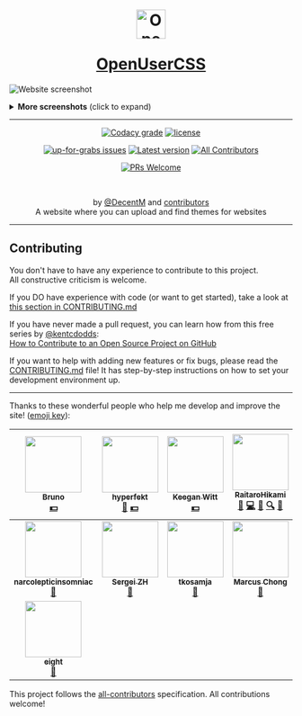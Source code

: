 <h1 align="center">
  <p>
    <img src="https://raw.githubusercontent.com/OpenUserCSS/openusercss.org/74025811b4d0921bcfacb03dc2654a69a93aae4d/src/img/openusercss.icon.png" alt="OpenUserCSS Logo" width=52 height=52></img>
  </p>
  <a href="https://openusercss.org">OpenUserCSS</a>
</h1>

![Website screenshot](https://raw.githubusercontent.com/OpenUserCSS/openusercss.org/master/.github/screenshots/index.png)

<details>
  <summary><strong>More screenshots</strong> (click to expand)</summary>

  ----
  ![Theme view](https://raw.githubusercontent.com/OpenUserCSS/openusercss.org/master/.github/screenshots/theme.png)

  ----
  ![Profile view](https://raw.githubusercontent.com/OpenUserCSS/openusercss.org/master/.github/screenshots/profile.png)
</details>

----

<div align="center">
  
  [![Codacy grade](https://img.shields.io/codacy/grade/ffb7a2a953d9425889a472028a3df30a.svg?style=for-the-badge&maxAge=3600&colorA=005fff)](https://www.codacy.com/app/DecentM/openusercss.org)
  [![license](https://img.shields.io/github/license/OpenUserCSS/openusercss.org.svg?style=for-the-badge&maxAge=3600&colorA=005fff&colorB=ffb450)](https://github.com/OpenUserCSS/openusercss.org/blob/master/LICENSE)
  
  [![up-for-grabs issues](https://img.shields.io/github/issues/OpenUserCSS/openusercss.org/pull%20request%20welcome.svg?style=for-the-badge&maxAge=3600&label=Issues%20you%20can%20solve&colorA=005fff&colorB=ffb450)](https://github.com/OpenUserCSS/openusercss.org/issues?q=is%3Aissue+is%3Aopen+label%3A%22pull+request+welcome%22) 
  [![Latest version](https://img.shields.io/github/tag/OpenUserCSS/openusercss.org.svg?style=for-the-badge&maxAge=3600&label=Version&colorA=005fff&colorB=ffb450)](https://openusercss.org)
  [![All Contributors](https://img.shields.io/badge/all_contributors-13-orange.svg?style=for-the-badge&maxAge=3600&label=Contributors&colorA=005fff&colorB=ffb450)](#contributing)
  
  [![PRs Welcome](https://img.shields.io/badge/PRs-welcome-brightgreen.svg?style=for-the-badge&maxAge=3600&label=Pull%20requests&colorA=005fff&colorB=ffb450)](http://makeapullrequest.com)

</div>

<div align="center">
  <br>

  by [@DecentM](https://github.com/DecentM) and [contributors](https://github.com/OpenUserCSS/openusercss.org/graphs/contributors)  
  A website where you can upload and find themes for websites
</div>

----

## Contributing

You don't have to have any experience to contribute to this project.  
All constructive criticism is welcome.

If you DO have experience with code (or want to get started), take a look at [this section in CONTRIBUTING.md](https://github.com/OpenUserCSS/openusercss.org/blob/master/CONTRIBUTING.md#quick-start)

If you have never made a pull request, you can learn how from this free series by [@kentcdodds](https://twitter.com/kentcdodds):  
[How to Contribute to an Open Source Project on GitHub](https://egghead.io/series/how-to-contribute-to-an-open-source-project-on-github)

If you want to help with adding new features or fix bugs, please read the [CONTRIBUTING.md](https://github.com/OpenUserCSS/openusercss.org/blob/master/CONTRIBUTING.md) file! It has step-by-step instructions on how to set your development environment up.

<!-- 
  List generated by all-contributors
  Do not modify manually, use `npm run contrib:add` instead!
-->

----

Thanks to these wonderful people who help me develop and improve the site! ([emoji key](https://github.com/kentcdodds/all-contributors#emoji-key)):

<!-- ALL-CONTRIBUTORS-LIST:START - Do not remove or modify this section -->
<!-- prettier-ignore -->
| <img src="https://upload.wikimedia.org/wikipedia/commons/2/24/Missing_avatar.svg" width="100px;"/><br /><sub><b>Bruno</b></sub><br />[💵](#financial "Financial") | [<img src="https://avatars0.githubusercontent.com/u/9434715?v=4" width="100px;"/><br /><sub><b>hyperfekt</b></sub>](http://bit.do/twitter_profile)<br />[🐛](https://github.com/OpenUserCSS/openusercss.org/issues?q=author%3Ahyperfekt "Bug reports") [💵](#financial-hyperfekt "Financial") | [<img src="https://avatars1.githubusercontent.com/u/64612?v=4" width="100px;"/><br /><sub><b>Keegan Witt</b></sub>](https://about.me/keegan.witt)<br />[💵](#financial-keeganwitt "Financial") | [<img src="https://avatars1.githubusercontent.com/u/19552720?v=4" width="100px;"/><br /><sub><b>RaitaroHikami</b></sub>](https://userstyles.org/users/377182)<br />[🤔](#ideas-RaitaroH "Ideas, Planning, & Feedback") [💻](https://github.com/OpenUserCSS/openusercss.org/commits?author=RaitaroH "Code") [🎨](#design-RaitaroH "Design") [🔍](#fundingFinding-RaitaroH "Funding Finding") [🐛](https://github.com/OpenUserCSS/openusercss.org/issues?q=author%3ARaitaroH "Bug reports") | [<img src="https://avatars2.githubusercontent.com/u/136959?v=4" width="100px;"/><br /><sub><b>Rob Garrison</b></sub>](http://wowmotty.blogspot.com/)<br />[🐛](https://github.com/OpenUserCSS/openusercss.org/issues?q=author%3AMottie "Bug reports") [🔍](#fundingFinding-Mottie "Funding Finding") | [<img src="https://avatars0.githubusercontent.com/u/55841?v=4" width="100px;"/><br /><sub><b>Jeroen van Warmerdam</b></sub>](https://twitter.com/jeronevw)<br />[🐛](https://github.com/OpenUserCSS/openusercss.org/issues?q=author%3Ajerone "Bug reports") |
| :---: | :---: | :---: | :---: | :---: | :---: |
| [<img src="https://avatars3.githubusercontent.com/u/14100003?v=4" width="100px;"/><br /><sub><b>narcolepticinsomniac</b></sub>](https://github.com/narcolepticinsomniac)<br />[🤔](#ideas-narcolepticinsomniac "Ideas, Planning, & Feedback") | [<img src="https://avatars3.githubusercontent.com/u/2855777?v=4" width="100px;"/><br /><sub><b>Sergei ZH</b></sub>](https://github.com/QuentinCaffeino)<br />[🤔](#ideas-QuentinCaffeino "Ideas, Planning, & Feedback") | [<img src="https://avatars1.githubusercontent.com/u/26143003?v=4" width="100px;"/><br /><sub><b>tkosamja</b></sub>](https://github.com/tkosamja)<br />[🐛](https://github.com/OpenUserCSS/openusercss.org/issues?q=author%3Atkosamja "Bug reports") | [<img src="https://avatars3.githubusercontent.com/u/30125762?v=4" width="100px;"/><br /><sub><b>Marcus Chong</b></sub>](http://extremelypenguin.github.io)<br />[📖](https://github.com/OpenUserCSS/openusercss.org/commits?author=extremelypenguin "Documentation") | [<img src="https://avatars0.githubusercontent.com/u/31389848?v=4" width="100px;"/><br /><sub><b>the-j0k3r</b></sub>](https://github.com/the-j0k3r)<br />[🐛](https://github.com/OpenUserCSS/openusercss.org/issues?q=author%3Athe-j0k3r "Bug reports") [🤔](#ideas-the-j0k3r "Ideas, Planning, & Feedback") | [<img src="https://avatars0.githubusercontent.com/u/10280499?v=4" width="100px;"/><br /><sub><b>Dan</b></sub>](https://danielhand.io)<br />[🎨](#design-dsgnr "Design") |
| [<img src="https://avatars2.githubusercontent.com/u/1324510?v=4" width="100px;"/><br /><sub><b>eight</b></sub>](http://eight04.blogspot.com)<br />[🤔](#ideas-eight04 "Ideas, Planning, & Feedback") |
<!-- ALL-CONTRIBUTORS-LIST:END -->

This project follows the [all-contributors](https://github.com/kentcdodds/all-contributors) specification. All contributions welcome!
